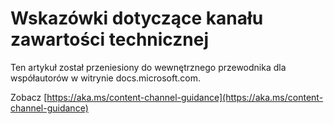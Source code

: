 # <a name="technical-content-channel-guidance"></a>Wskazówki dotyczące kanału zawartości technicznej

Ten artykuł został przeniesiony do wewnętrznego przewodnika dla współautorów w witrynie docs.microsoft.com.

Zobacz [https://aka.ms/content-channel-guidance](https://aka.ms/content-channel-guidance)